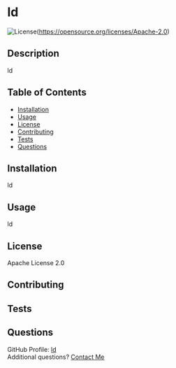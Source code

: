 # ld
![License](https://img.shields.io/badge/License-Apache_2.0-blue.svg)(https://opensource.org/licenses/Apache-2.0)

## Description 
ld

## Table of Contents
- [Installation](#Installation)
- [Usage](#Usage)
- [License](#License)
- [Contributing](#Contributing)
- [Tests](#Tests)
- [Questions](#Questions)

## Installation
ld
      
## Usage
ld
      
## License
Apache License 2.0
      
## Contributing 
      
## Tests
      
## Questions
GitHub Profile: [ld](https://www.github.com/ld)  
Additional questions? [Contact Me](mailto:ld)
